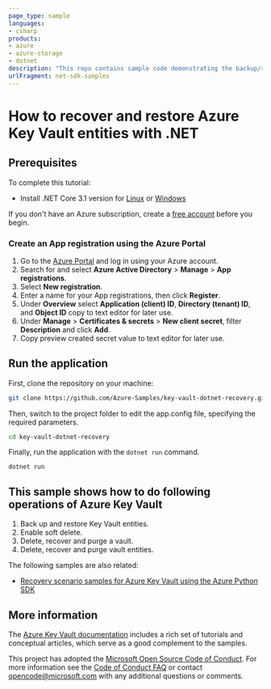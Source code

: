 ```yaml
---
page_type: sample
languages:
- csharp
products:
- azure
- azure-storage
- dotnet
description: "This repo contains sample code demonstrating the backup/restore and recoverable deletion functionality of Azure Key Vault using the Azure .NET SDK."
urlFragment: net-sdk-samples
---
```


# How to recover and restore Azure Key Vault entities with .NET 

## Prerequisites

To complete this tutorial:

* Install .NET Core 3.1 version for [Linux] or [Windows]

If you don't have an Azure subscription, create a [free account] before you begin.

### Create an App registration using the Azure Portal

1.  Go to the [Azure Portal] and log in using your Azure account. 
2.  Search for and select **Azure Active Directory** > **Manage** > **App registrations**. 
3.  Select **New registration**.  
4.  Enter a name for your App registrations, then click **Register**.
5.  Under **Overview** select **Application (client) ID**, **Directory (tenant) ID**, and **Object ID** copy to text editor for later use.
6.  Under **Manage** > **Certificates & secrets** > **New client secret**, filter **Description** and click **Add**.
7.  Copy preview created secret value to text editor for later use.

## Run the application
First, clone the repository on your machine:

```bash
git clone https://github.com/Azure-Samples/key-vault-dotnet-recovery.git
```

Then, switch to the project folder to edit the app.config file, specifying the required parameters.
```bash
cd key-vault-dotnet-recovery
```
Finally, run the application with the `dotnet run` command.

```console
dotnet run
```

## This sample shows how to do following operations of Azure Key Vault
1. Back up and restore Key Vault entities.
2. Enable soft delete.
3. Delete, recover and purge a vault.
4. Delete, recover and purge vault entities.

The following samples are also related:

- [Recovery scenario samples for Azure Key Vault using the Azure Python SDK]

## More information

The [Azure Key Vault documentation] includes a rich set of tutorials and conceptual articles, which serve as a good complement to the samples.

This project has adopted the [Microsoft Open Source Code of Conduct].
For more information see the [Code of Conduct FAQ] or contact [opencode@microsoft.com] with any additional questions or comments.

<!-- LINKS -->
[Linux]: https://dotnet.microsoft.com/download
[Windows]: https://dotnet.microsoft.com/download
[free account]: https://azure.microsoft.com/free/?WT.mc_id=A261C142F
[Azure Portal]: https://portal.azure.com
[Recovery scenario samples for Azure Key Vault using the Azure Python SDK]: https://azure.microsoft.com/resources/samples/key-vault-recovery-python
[Azure Key Vault documentation]: https://docs.microsoft.com/azure/key-vault/general/basic-concepts
[Microsoft Open Source Code of Conduct]: https://opensource.microsoft.com/codeofconduct
[Code of Conduct FAQ]: https://opensource.microsoft.com/codeofconduct/faq
[opencode@microsoft.com]: mailto:opencode@microsoft.com
